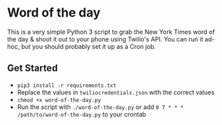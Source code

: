 # Word of the day
This is a very simple Python 3 script to grab the New York Times word of the day & shoot it out to your phone using Twilio's API. You can run it ad-hoc, but you should probably set it up as a Cron job.

## Get Started
+ `pip3 install -r requirements.txt`
+ Replace the values in `twiliocredentials.json` with the correct values
+ `chmod +x word-of-the-day.py`
+ Run the script with `./word-of-the-day.py` or add `0 7 * * * /path/to/word-of-the-day.py` to your crontab
